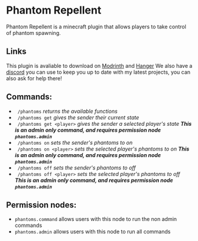 # Phantom Repellent
Phantom Repellent is a minecraft plugin that allows players to take control of phantom spawning.
## Links
This plugin is avaliable to download on [Modrinth](https://modrinth.com/plugin/phantom-repellent) and [Hanger](https://hangar.papermc.io/Lynxid/Phantom-Repellent)
We also have a [discord](https://discord.gg/w5m9bzqS2Z) you can use to keep you up to date with my latest projects, you can also ask for help there!
## Commands:
- ``` /phantoms``` _returns the available functions_ 
- ``` /phantoms get``` _gives the sender their current state_
- ``` /phantoms get <player>``` _gives the sender a selected player's state_ _**This is an admin only command, and requires permission node ```phantoms.admin```**_
- ``` /phantoms on``` _sets the sender's phantoms to on_
- ``` /phantoms on <player>``` _sets the selected player's phantoms to on_ _**This is an admin only command, and requires permission node ```phantoms.admin```**_
- ``` /phantoms off``` _sets the sender's phantoms to off_
- ``` /phantoms off <player>``` _sets the selected player's phantoms to off_ _**This is an admin only command, and requires permission node ```phantoms.admin```**_
## Permission nodes:
- ```phantoms.command``` allows users with this node to run the non admin commands
- ```phantoms.admin``` allows users with this node to run all commands
